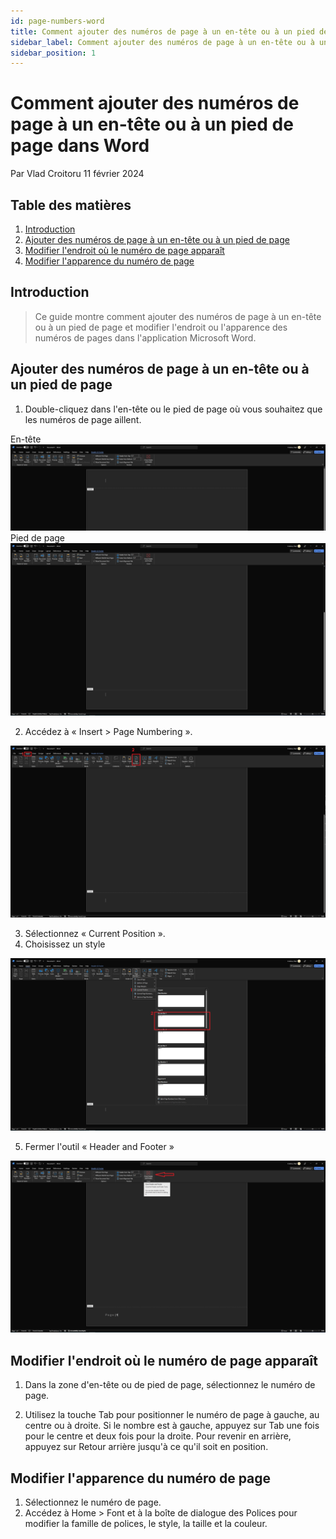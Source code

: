 ```yaml
---
id: page-numbers-word
title: Comment ajouter des numéros de page à un en-tête ou à un pied de page dans Word
sidebar_label: Comment ajouter des numéros de page à un en-tête ou à un pied de page dans Word
sidebar_position: 1
---
```


# Comment ajouter des numéros de page à un en-tête ou à un pied de page dans Word

Par Vlad Croitoru 11 février 2024

## Table des matières
1. [Introduction](#introduction)
2. [Ajouter des numéros de page à un en-tête ou à un pied de page](#ajouter)
3. [Modifier l'endroit où le numéro de page apparaît](#endroit)
4. [Modifier l'apparence du numéro de page](#apparence)


## Introduction <a name="introduction"></a>


> Ce guide montre comment ajouter des numéros de page à un en-tête ou à un pied de page et modifier l'endroit ou 
> l'apparence des numéros de pages dans l'application Microsoft Word.

## Ajouter des numéros de page à un en-tête ou à un pied de page <a name="ajouter"></a>

1. Double-cliquez dans l'en-tête ou le pied de page où vous souhaitez que les numéros de page aillent.

En-tête
![En-tête dans Word](img/header.png)
Pied de page
![Pied de page dans Word](img/footer.png)

2. Accédez à « Insert > Page Numbering ».

![« Insert > suivis de Page Numbering dans Word](img/insert-page-number.png)

3. Sélectionnez « Current Position ».
4. Choisissez un style

![« Current Position » suivis d'un style dans Word](img/current-position.png)

5. Fermer l'outil « Header and Footer »

![« Close Header and Footer » dans Word](img/close-header.png)

## Modifier l'endroit où le numéro de page apparaît <a name="endroit"></a>

1. Dans la zone d'en-tête ou de pied de page, sélectionnez le numéro de page.

2. Utilisez la touche Tab pour positionner le numéro de page à gauche, au centre ou à droite. Si le nombre est à gauche, appuyez
sur Tab une fois pour le centre et deux fois pour la droite. Pour revenir en arrière, appuyez sur Retour arrière jusqu'à ce qu'il soit en position.

## Modifier l'apparence du numéro de page <a name="apparence"></a>

1. Sélectionnez le numéro de page.
2. Accédez à Home > Font et à la boîte de dialogue des Polices pour modifier la famille de polices, le style, la taille et la couleur.